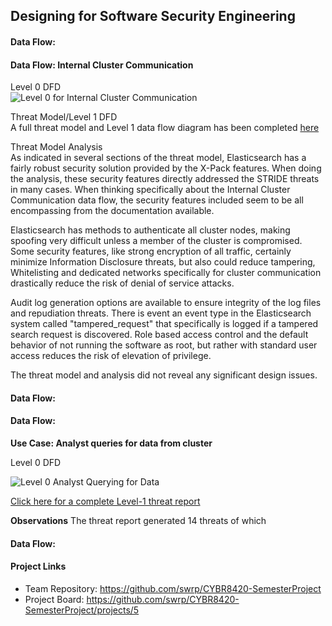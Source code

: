 ## Designing for Software Security Engineering


#### Data Flow:


#### Data Flow: Internal Cluster Communication
Level 0 DFD  
![Level 0 for Internal Cluster Communication](https://github.com/swrp/CYBR8420-SemesterProject/blob/mark/Threat%20Models/InternalClusterCommunication_Level_0.PNG)  

Threat Model/Level 1 DFD  
A full threat model and Level 1 data flow diagram has been completed <a href = "https://swrp.github.io/CYBR8420-SemesterProject/blob/mark/InternalClusterCommunication_ThreatReport.htm">here </a>

Threat Model Analysis  
As indicated in several sections of the threat model, Elasticsearch has a fairly robust security solution provided by the X-Pack features.  When doing the analysis, these security features directly addressed the STRIDE threats in many cases.  When thinking specifically about the Internal Cluster Communication data flow, the security features included seem to be all encompassing from the documentation available.

Elasticsearch has methods to authenticate all cluster nodes, making spoofing very difficult unless a member of the cluster is compromised.  Some security features, like strong encryption of all traffic, certainly minimize Information Disclosure threats, but also could reduce tampering,  Whitelisting and dedicated networks specifically for cluster communication drastically reduce the risk of denial of service attacks. 

Audit log generation options are available to ensure integrity of the log files and repudiation threats.  There is event an event type in the Elasticsearch system called "tampered_request" that specifically is logged if a tampered search request is discovered.  Role based access control and the default behavior of not running the software as root, but rather with standard user access reduces the risk of elevation of privilege.

The threat model and analysis did not reveal any significant design issues.

#### Data Flow:


#### Data Flow:
**Use Case: Analyst queries for data from cluster**

Level 0 DFD

![Level 0 Analyst Querying for Data](https://github.com/swrp/CYBR8420-SemesterProject/blob/swrp-TMT/Threat%20Models/AnalystQueriesForFraudReports.png)

<a href = "https://swrp.github.io/CYBR8420-SemesterProject/blob/swrp-TMT/Threat%20Models/AnalystQueriesForFraudReprts.htm"> Click here for a complete Level-1 threat report</a>

**Observations**
The threat report generated 14 threats of which 

#### Data Flow:

#### Project Links
* Team Repository: https://github.com/swrp/CYBR8420-SemesterProject
* Project Board: https://github.com/swrp/CYBR8420-SemesterProject/projects/5
